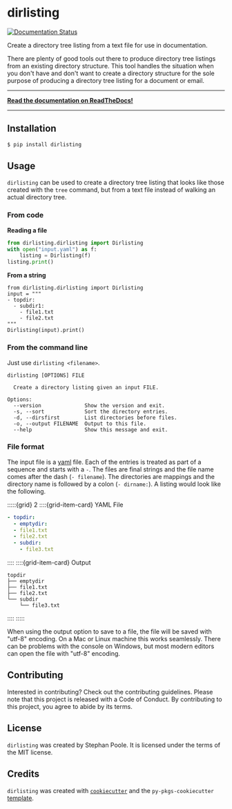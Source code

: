 # dirlisting

[![Documentation Status](https://readthedocs.org/projects/dirlisting/badge/?version=latest)](https://dirlisting.readthedocs.io/en/latest/?badge=latest)


Create a directory tree listing from a text file for use in documentation.

There are plenty of good tools out there to produce directory tree listings from an
existing directory structure. This tool handles the situation when you don't have and
don't want to create a directory structure for the sole purpose of producing a directory
tree listing for a document or email.

----

**[Read the documentation on ReadTheDocs!](https://dirlisting.readthedocs.io/en/stable/)**

----

## Installation

```bash
$ pip install dirlisting
```

## Usage

`dirlisting` can be used to create a directory tree listing that looks like those
created with the `tree` command, but from a text file instead of walking an actual
directory tree.

### From code

**Reading a file**

```python
from dirlisting.dirlisting import Dirlisting
with open("input.yaml") as f:
    listing = Dirlisting(f)
listing.print()
```

**From a string**

```
from dirlisting.dirlisting import Dirlisting
input = """
- topdir:
  - subdir1:
    - file1.txt
    - file2.txt
"""
Dirlisting(input).print()
```

### From the command line

Just use `dirlisting <filename>`.

``` none
dirlisting [OPTIONS] FILE

  Create a directory listing given an input FILE.

Options:
  --version              Show the version and exit.
  -s, --sort             Sort the directory entries.
  -d, --dirsfirst        List directories before files.
  -o, --output FILENAME  Output to this file.
  --help                 Show this message and exit.
```

### File format

The input file is a [yaml](https://yaml.org/) file. Each of the entries is treated as
part of a sequence and starts with a `-`. The files are final strings and the file name
comes after the dash (`- filename`). The directories are mappings and the directory name
is followed by a colon (`- dirname:`). A listing would look like the following.

:::::{grid} 2
::::{grid-item-card} YAML File
```yaml
- topdir:
  - emptydir:
  - file1.txt
  - file2.txt
  - subdir:
    - file3.txt
```
::::
::::{grid-item-card} Output
```
topdir
├── emptydir
├── file1.txt
├── file2.txt
└── subdir
    └── file3.txt
```
::::
:::::

When using the output option to save to a file, the file will be saved with "utf-8"
encoding. On a Mac or Linux machine this works seamlessly. There can be problems with
the console on Windows, but most modern editors can open the file with "utf-8" encoding.

## Contributing

Interested in contributing? Check out the contributing guidelines. Please note that this
project is released with a Code of Conduct. By contributing to this project, you agree
to abide by its terms.

## License

`dirlisting` was created by Stephan Poole. It is licensed under the terms of the MIT
license.

## Credits

`dirlisting` was created with
[`cookiecutter`](https://cookiecutter.readthedocs.io/en/latest/) and the
`py-pkgs-cookiecutter` [template](https://github.com/py-pkgs/py-pkgs-cookiecutter).

